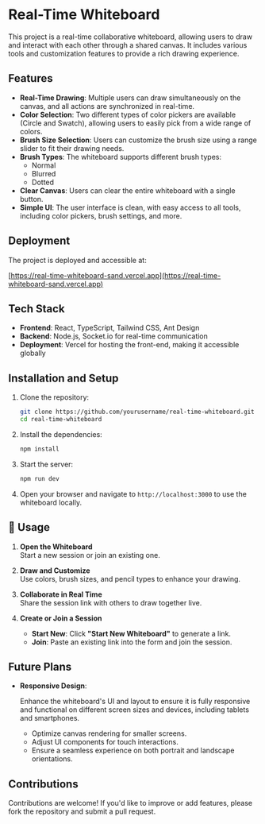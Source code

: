 # Real-Time Whiteboard

This project is a real-time collaborative whiteboard, allowing users to draw and interact with each other through a shared canvas. It includes various tools and customization features to provide a rich drawing experience.

## Features

- **Real-Time Drawing**: Multiple users can draw simultaneously on the canvas, and all actions are synchronized in real-time.
- **Color Selection**: Two different types of color pickers are available (Circle and Swatch), allowing users to easily pick from a wide range of colors.
- **Brush Size Selection**: Users can customize the brush size using a range slider to fit their drawing needs.
- **Brush Types**: The whiteboard supports different brush types:
  - Normal
  - Blurred
  - Dotted
- **Clear Canvas**: Users can clear the entire whiteboard with a single button.
- **Simple UI**: The user interface is clean, with easy access to all tools, including color pickers, brush settings, and more.

## Deployment

The project is deployed and accessible at:

[https://real-time-whiteboard-sand.vercel.app](https://real-time-whiteboard-sand.vercel.app)

## Tech Stack

- **Frontend**: React, TypeScript, Tailwind CSS, Ant Design
- **Backend**: Node.js, Socket.io for real-time communication
- **Deployment**: Vercel for hosting the front-end, making it accessible globally

## Installation and Setup

1. Clone the repository:
   ```sh
   git clone https://github.com/yourusername/real-time-whiteboard.git
   cd real-time-whiteboard
   ```
2. Install the dependencies:
   ```sh
   npm install
   ```
3. Start the server:
   ```sh
   npm run dev
   ```
4. Open your browser and navigate to `http://localhost:3000` to use the whiteboard locally.

## 🚀 Usage

1. **Open the Whiteboard**  
   Start a new session or join an existing one.

2. **Draw and Customize**  
   Use colors, brush sizes, and pencil types to enhance your drawing.

3. **Collaborate in Real Time**  
   Share the session link with others to draw together live.

4. **Create or Join a Session**  
   - **Start New**: Click **"Start New Whiteboard"** to generate a link.  
   - **Join**: Paste an existing link into the form and join the session.

## Future Plans

- **Responsive Design**:
  
  Enhance the whiteboard's UI and layout to ensure it is fully responsive and functional on different screen sizes and devices, including tablets and smartphones.  
  - Optimize canvas rendering for smaller screens.  
  - Adjust UI components for touch interactions.  
  - Ensure a seamless experience on both portrait and landscape orientations.

## Contributions

Contributions are welcome! If you'd like to improve or add features, please fork the repository and submit a pull request.


